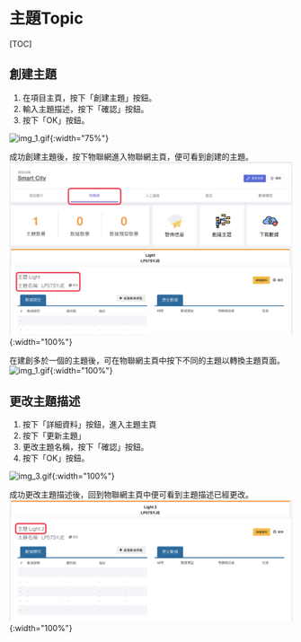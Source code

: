 # 主題Topic
[TOC]
## 創建主題
1. 在項目主頁，按下「創建主題」按鈕。
2. 輸入主題描述，按下「確認」按鈕。
3. 按下「OK」按鈕。

![img_1.gif](img/img_1.gif){:width="75%"}

成功創建主題後，按下物聯網進入物聯網主頁，便可看到創建的主題。  
![img_2.png](img/img_2.png){:width="100%"}

在建創多於一個的主題後，可在物聯網主頁中按下不同的主題以轉換主題頁面。
![img_1.gif](img/img_5.gif){:width="100%"}

## 更改主題描述
1. 按下「詳細資料」按鈕，進入主題主頁
2. 按下「更新主題」
3. 更改主題名稱，按下「確認」按鈕。
4. 按下「OK」按鈕。

![img_3.gif](img/img_3.gif){:width="100%"}

成功更改主題描述後，回到物聯網主頁中便可看到主題描述已經更改。
![img_4.png](img/img_4.png){:width="100%"}